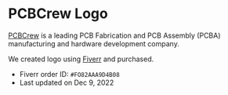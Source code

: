 # PCBCrew Logo

[PCBCrew](https://pcbcrew.com) is a leading PCB Fabrication and PCB Assembly (PCBA) manufacturing and hardware development company.

We created logo using [Fiverr](https://fiverr.com) and purchased.

* Fiverr order ID: `#FO82AAA9D4B08`
* Last updated on Dec 9, 2022
